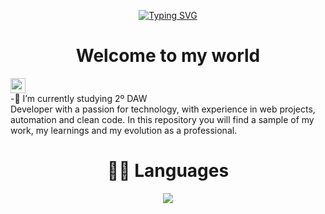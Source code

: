 <p align="center">
  <a href="https://git.io/typing-svg">
    <img src="https://readme-typing-svg.herokuapp.com?font=Fira+Code&weight=800&size=40&duration=2500&pause=1000&color=0D1117&background=47F5FF&center=true&vCenter=true&width=500&lines=Hi%2C+there!+I'm+Felipe" alt="Typing SVG" />
  </a>
</p>

<h1 align="center">Welcome to my world </h1>
<img src="https://github.com/TheDudeThatCode/TheDudeThatCode/blob/master/Assets/Earth.gif" width="24px"><br>
-🔭 I’m currently studying 2º DAW<br>
Developer with a passion for technology, with experience in web projects, automation and clean code. In this repository you will find a sample of my work, my learnings and my evolution as a professional.
<h1 align="center">👨‍💻 Languages</h1>

<p align="center">
  <a href="https://skillicons.dev">
    <img src="https://skillicons.dev/icons?i=java,mysql,html,css,js,py,mysql" />
  </a>
</p>
